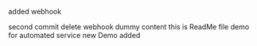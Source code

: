 added webhook

second commit
delete
webhook dummy content
this is ReadMe file
demo for automated service
new Demo added
